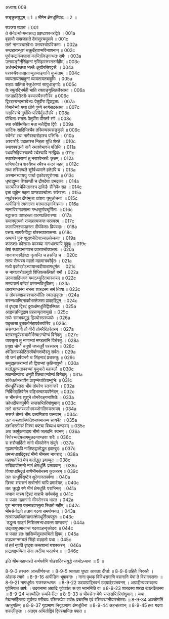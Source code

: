अध्यायः 009

सङ्कुलयुद्धम् ॥ 1 ॥ भीमेन क्षेमधूर्तिवधः ॥ 2 ॥

सञ्जय उवाच ।	001  
ते सेनेऽन्योन्यमासाद्य प्रहृष्टाश्वनरद्विपे ।	001a  
बृहत्यौ सम्प्रजह्राते देवासुरचमूसमे ॥	001c  
ततो नानारथाश्वेभाः पत्तयश्चोग्रविक्रमाः ।	002a  
सम्प्रहारान्भृशं चक्रुर्देहपाप्मविनाशनान् ॥	002c  
पूर्णचन्द्रार्कपद्मानां कान्तित्विड्गन्धतः समैः ।	003a  
उत्तमाङ्गैर्नृसिंहानां नृसिंहास्तस्तरुर्महीम् ॥	003c  
अर्धचन्द्रैस्तथा भल्लैः क्षुरप्रैरसिपट्टसैः ।	004a  
परश्वथैश्चापहृतान्युत्तमाङ्गानि युध्यताम् ॥	004c  
व्यायतायतबाहूनां व्यायतायतबाहुभिः ।	005a  
बाहवः पातिता रेजुर्धरण्यां सायुधाङ्गदैः ॥	005c  
तैः स्फुरद्भिर्मही भाति रक्ताङ्गुलितलैस्तथा ।	006a  
गरुडप्रहितैरुग्रैः पञ्चास्यैरुरगैरिव ॥	006c  
द्विरदस्यन्दनाश्वेभ्यः पेतुर्वीरा द्विषद्धताः ।	007a  
विमानेभ्यो यथा क्षीणे पुण्ये स्वर्गसदस्तथा ॥	007c  
गदाभिरन्ये गुर्वीभिः परिघैर्मुसलैरपि ।	008a  
पोथिताः शतशः पेतुर्वीरा वीरतरै रणे ॥	008c  
रथा रथैर्विमथिता मत्ता मत्तैर्द्विपा द्विपैः ।	009a  
सादिनः सादिभिश्चैव तस्मिन्परमसङ्कुले ॥	009c  
रथैर्नरा रथा नागैरश्वारोहाश्च पत्तिभिः ।	010a  
अश्वारोहैः पदाताश्च निहता युधि शेरते ॥	010c  
रथाश्वपत्तयो नागै रथाश्वेभाश्च पत्तिभिः ।	011a  
रथपत्तिद्विपाश्चाश्चै रथैश्चापि नरद्विपाः ॥	011c  
रथाश्वेभनराणां तु नराश्वेभरथैः कृतम् ।	012a  
पाणिपादैश्च शस्त्रैश्च रथैश्च कदनं महत् ॥	012c  
तथा तस्मिन्बले शूरैर्वध्यमाने हतेऽपि च ।	013a  
अस्मानभ्याययुः पार्था वृकोदरपुरोगमाः ॥	013c  
धृष्टद्युम्नः शिखण्डी च द्रौपदेयाः प्रभद्रकाः ।	014a  
सात्यकिश्चेकितानश्च द्राविडैः सैनिकैः सह ॥	014c  
वृता व्यूहेन महता पाण्ड्याश्चोलाः सकेरलाः ।	015a  
व्यूढोरस्का दीर्घभुजाः प्रांशवः पृथुलोचनाः ॥	015c  
आपीडिनो रक्तदन्ता मत्तमातङ्गविक्रमाः ।	016a  
नानाविरागवसाना गन्धचूर्णावचूर्णिताः ॥	016c  
बद्धासयः पाशहस्ता वारणप्रतिवारणाः ।	017a  
समानमृत्यवो राजन्नात्यजन्त परस्परम् ॥	017c  
कलापिनश्चापहस्ता दीर्घकेशाः प्रियंवदाः ।	018a  
पत्तयः सायकैर्विद्धा घोररूपपराक्रमाः ॥	018c  
अथापरे पुनः शूराश्चेदिपाञ्चालकेकयाः ।	019a  
कारूशाः कोसलाः काञ्च्या मागधाश्चापि दुद्रुवुः ॥	019c  
तेषां रथाश्वनागाश्च प्रवराश्चोग्रपत्तयः ।	020a  
नानाबाणरवैर्हृष्टा नृत्यन्ति च हसन्ति च ॥	020c  
तस्य सैन्यस्य महतो महामात्रवरैर्वृतः ।	021a  
मध्ये वृकोदरोऽभ्यायात्त्वदीयान्नागधूर्गतः ॥	021c  
स नागप्रवरोऽत्युग्रो विधिवत्कल्पितो बभौ ।	022a  
उदयाग्राद्रिभवनं यथाऽभ्युदितभास्करम् ॥	022c  
तस्यायसं वर्मवरं वररत्नविभूषितम् ।	023a  
ताराव्याप्तस्य नभसः शारदस्य समं त्विषा ॥	023c  
स तोमरव्यग्रकरश्चारुमौलिः स्वलङ्कृतः ।	024a  
शरन्मध्यन्दिनार्काभस्तेजसा प्रादहद्रिपून् ॥	024c  
तं दृष्ट्वा द्विरदं दूरात्क्षेमधूर्तिर्द्विपस्थितः ।	025a  
आह्वयन्नभिदुद्राव प्रहसन्पृतनामुखे ॥	025c  
तयोः समभवद्युद्धं द्विपयोरुग्ररूपयोः ।	026a  
यदृच्छया द्रुतवतोर्महापर्वतयोरिव ॥	026c  
संसक्तनागौ तौ वीरौ तोमरैरितरेतरम् ।	027a  
बलवत्सूर्यरश्म्याभैर्भित्त्वाऽन्योन्यं विनेदतुः ॥	027c  
व्यपसृत्य तु नागाभ्यां मण्डलानि विचेरतुः ।	028a  
प्रगृह्य चोभौ धनुषी जघ्नतुर्वै परस्परम् ॥	028c  
क्ष्वेडितास्फोटितरवैर्बाणशब्दैस्तु सर्वतः ।	029a  
तौ जनं हर्षयन्तौ च सिंहनादं प्रचक्रतुः ॥	029c  
समुद्यतकराभ्यां तौ द्विपाभ्यां कृतिनावुभौ ।	030a  
वातोद्धूतपताकाभ्यां युयुधाते महाबलौ ॥	030c  
तावन्योन्यस्य धनुषी छित्त्वाऽन्योन्यं विनेदतुः ।	031a  
शक्तितोमरवर्षेण प्रावृण्मेघाविवाम्बुभिः ॥	031c  
क्षेमधूर्तिस्तदा भीमं तोमरेण स्तनान्तरे ।	032a  
निर्बिभेदातिवेगेन षड्भिश्चाप्यपरैर्नदन् ॥	032c  
स भीमसेनः शुशुभे तोमरैरङ्गमाश्रितैः ।	033a  
क्रोधदीप्तवपुर्मेघैः सप्तसप्तिरिवांशुमान् ॥	033c  
ततो भास्करवर्णाभमञ्जोगतिमयस्मयम् ।	034a  
ससर्ज तोमरं भीमः प्रत्यमित्राय यत्नवान् ॥	034c  
ततः करूशाधिपतिश्चापमानम्य सायकैः ।	035a  
दशभिस्तोमरं भित्त्वा षष्ट्या विव्याध पाण्डवम् ॥	035c  
अथ कार्मुकमादाय भीमो जलदनिः स्वनम् ।	036a  
रिपोरभ्यर्दयन्नागमुन्नदन्पाण्डवाः शरैः ॥	036c  
स शरौघार्दितो नागो भीमसेनेन संयुगे ।	037a  
गृह्यमाणोऽपि नातिष्ठद्वातोद्धूत इवाम्बुदः ॥	037c  
तमभ्यधावद्द्विरदं भीमो भीमस्य नागराट् ।	038a  
महावातेरितं मेघं वातोद्धूत इवाम्बुदः ॥	038c  
सन्निवार्यात्मनो नागं क्षेमधूर्तिः प्रतापवान् ।	039a  
विव्याधाभिद्रुतं बाणैर्भीमसेनस्य कुञ्जरम् ॥	039c  
ततः साधुविसृष्टेन क्षुरेणानतपर्वणा ।	040a  
छित्त्वा शरासनं शत्रोर्नागं चापि प्रमार्दयत् ॥	040c  
ततः क्रुद्धो रणे भीमं क्षेमधूर्तिः पराभिनत् ।	041a  
जघान चास्य द्विरदं नाराचैः सर्वमर्मसु ॥	041c  
स पपात महानागो भीमसेनस्य भारत ।	042a  
पुरा नागस्य पतनादवप्लुत्य स्थितो महीम् ॥	042c  
भीमसेनोऽपि तन्नागं गदया समपोथयत् ।	043a  
तस्मात्प्रमथितान्नागात्क्षेमधूर्तिरवप्लुतः ॥	043c  
`उद्धृत्य खड्गं निशितमभ्यधावत्स पाण्डवम्' ।	044a  
उद्यतायुधमायान्तं गदयाऽहन्वृकोदरः ॥	044c  
स पपात हतः सासिर्व्यसुस्तमभितो द्विपम् ।	045a  
वज्रप्रभग्नमचलं सिंहो वज्रहतो यथा ॥	045c  
तं हतं नृपतिं दृष्ट्वा करूशानां यशस्करम् ।	046a  
प्राद्रावद्व्यथिता सेना त्वदीया भरतर्षभ ॥ ॥	046c  

इति श्रीमन्महाभारते कर्णपर्वणि षोडशदिवसयुद्धे नवमोऽध्यायः ॥ 9 ॥
	
8-9-3 तस्तरुः आस्तीर्णवन्तः ॥ 8-9-5 व्यायताः पुष्टाः आयताः दीर्घाः ॥ 8-9-6 प्रहितैः निरस्तैः । ओहाक् त्यागे ॥ 8-9-16 आपीडिनः भूषावन्तः । नाना पृथक् विविधरागाणि वसनानि येषां ते विरागवसनाः ॥ 8-9-21 नागधूर्गतः गजस्कन्धगतः ॥ 8-9-22 उदयाग्राद्रिभवनं उदयाद्रेरग्रभवनम् । अग्राद्रीत्यग्रशब्दस्य पूर्वनिपात आर्षः । उदयनामा अग्राद्रिः पूर्वपर्वतः स एव भवनमिति वा ॥ 8-9-23 शारदस्य शरदा उपलक्षितस्य ॥ 8-9-24 चारुमौलिः रम्यकिरीटः ॥ 8-9-33 स भीमसेनः मेघैः सप्तसप्तिरिवांशुमान् । यथा मेघान्तर्हितस्य सूर्यस्य मरीचयः रश्मिरूपेण सर्वतः प्रचरन्ति एवं रश्मिस्थानीयास्तोमराः ॥ 8-9-34 अञ्जोगतिं ऋजुगतिम् ॥ 8-9-37 गृह्यमाणः निगृह्यमाणः क्षेमधूर्तिना ॥ 8-9-44 अहन्हतवान् ॥ 8-9-45 हतः गदया शकलीकृतः । अतएव अभितोद्विपं द्विपस्याभितः पपात ॥

